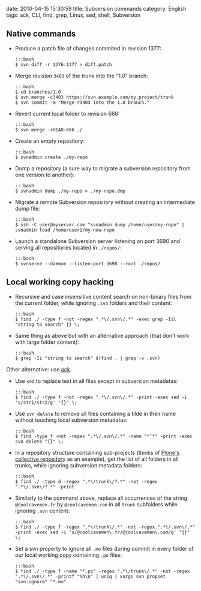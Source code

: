 date: 2010-04-15 15:30:59
title: Subversion commands
category: English
tags: ack, CLI, find, grep, Linux, sed, shell, Subversion

## Native commands

  * Produce a patch file of changes commited in revision 1377:

        :::bash
        $ svn diff -r 1376:1377 > diff.patch

  * Merge revision `3403` of the trunk into the "1.0" branch:

        :::bash
        $ cd branches/1.0
        $ svn merge -c3403 https://svn.example.com/my_project/trunk
        $ svn commit -m "Merge r3403 into the 1.0 branch."

  * Revert current local folder to revision 666:

        :::bash
        $ svn merge -rHEAD:666 ./

  * Create an empty repository:

        :::bash
        $ svnadmin create ./my-repo

  * Dump a repository (a sure way to migrate a subversion repository from one version to another):

        :::bash
        $ svnadmin dump ./my-repo > ./my-repo.dmp

  * Migrate a remote Subversion repository without creating an intermediate dump file:

        :::bash
        $ ssh -C user@myserver.com "svnadmin dump /home/user/my-repo" | svnadmin load /home/user2/my-new-repo

  * Launch a standalone Subversion server listening on port 3690 and serving all repositories located in `./repos/`:

        :::bash
        $ svnserve --daemon --listen-port 3690 --root ./repos/

## Local working copy hacking

  * Recursive and case insensitive content search on non-binary files from the current folder, while ignoring `.svn` folders and their content:

        :::bash
        $ find ./ -type f -not -regex ".*\/.svn\/.*" -exec grep -Iil "string to search" {} \;

  * Same thing as above but with an alternative approach (that don't work with large folder content):

        :::bash
        $ grep -Ii "string to search" $(find . | grep -v .svn)

  Other alternative: use [ack](http://petdance.com/ack/).

  * Use `sed` to replace text in all files except in subversion metadatas:

        :::bash
        $ find ./ -type f -not -regex ".*\/.svn\/.*" -print -exec sed -i 's/str1/str2/g' "{}" \;

  * Use `svn delete` to remove all files containing a tilde in their name without touching local subversion metadatas:

        :::bash
        $ find -type f -not -regex ".*\/.svn\/.*" -name "*˜*" -print -exec svn delete "{}" \;

  * In a repository structure containing sub-projects (thinks of [Plone's collective repository](https://svn.plone.org/svn/collective/) as an example), get the list of all folders in all trunks, while ignoring subversion metadata folders:

        :::bash
        $ find ./ -type d -regex ".*\/trunk\/?.*" -not -regex ".*\/.svn\/?.*" -print

  * Similarly to the command above, replace all occurrences of the string `@coolcavemen.fr` by `@coolcavemen.com` in all `trunk` subfolders while ignoring `.svn` content:

        :::bash
        $ find ./ -type f -regex ".*\/trunk\/.*" -not -regex ".*\/.svn\/.*" -print -exec sed -i 's/@coolcavemen\.fr/@coolcavemen\.com/g' "{}" \;

  * Set a svn property to ignore all `.mo` files during commit in every folder of our local working copy containing `.po` files:

        :::bash
        $ find ./ -type f -name "*.po" -regex ".*\/trunk\/.*" -not -regex ".*\/.svn\/.*" -printf "%h\n" | uniq | xargs svn propset "svn:ignore" "*.mo"

